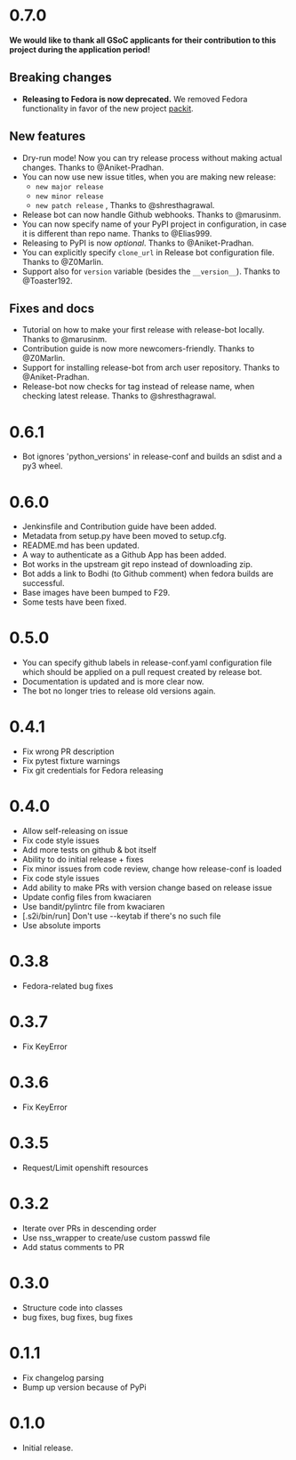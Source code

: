 # 0.7.0

**We would like to thank all GSoC applicants for their contribution to this project during the application period!**

## Breaking changes

* **Releasing to Fedora is now deprecated.** We removed Fedora functionality in favor of the new project [packit](https://packit.dev/).

## New features

* Dry-run mode! Now you can try release process without making actual changes. Thanks to @Aniket-Pradhan.
* You can now use new issue titles, when you are making new release: 
  * `new major release`
  * `new minor release`
  * `new patch release` , Thanks to @shresthagrawal.
* Release bot can now handle Github webhooks. Thanks to @marusinm. 
* You can now specify name of your PyPI project in configuration, in case it is different than repo name. Thanks to @Elias999. 
* Releasing to PyPI is now *optional*. Thanks to @Aniket-Pradhan. 
* You can explicitly specify `clone_url` in Release bot configuration file. Thanks to @Z0Marlin. 
* Support also for `version` variable (besides the `__version__`). Thanks to @Toaster192.

## Fixes and docs
* Tutorial on how to make your first release with release-bot locally. Thanks to @marusinm.
* Contribution guide is now more newcomers-friendly. Thanks to @Z0Marlin.
* Support for installing release-bot from arch user repository. Thanks to @Aniket-Pradhan.
* Release-bot now checks for tag instead of release name, when checking latest release. Thanks to @shresthagrawal.

# 0.6.1

* Bot ignores 'python_versions' in release-conf and builds an sdist and a py3 wheel.

# 0.6.0

* Jenkinsfile and Contribution guide have been added.
* Metadata from setup.py have been moved to setup.cfg.
* README.md has been updated.
* A way to authenticate as a Github App has been added.
* Bot works in the upstream git repo instead of downloading zip.
* Bot adds a link to Bodhi (to Github comment) when fedora builds are successful.
* Base images have been bumped to F29.
* Some tests have been fixed.

# 0.5.0

* You can specify github labels in release-conf.yaml configuration file
  which should be applied on a pull request created by release bot.
* Documentation is updated and is more clear now.
* The bot no longer tries to release old versions again.

# 0.4.1

* Fix wrong PR description
* Fix pytest fixture warnings
* Fix git credentials for Fedora releasing

# 0.4.0

* Allow self-releasing on issue
* Fix code style issues
* Add more tests on github & bot itself
* Ability to do initial release + fixes
* Fix minor issues from code review, change how release-conf is loaded
* Fix code style issues
* Add ability to make PRs with version change based on release issue
* Update config files from kwaciaren
* Use bandit/pylintrc file from kwaciaren
* [.s2i/bin/run] Don't use --keytab if there's no such file
* Use absolute imports

# 0.3.8
* Fedora-related bug fixes

# 0.3.7
* Fix KeyError

# 0.3.6
* Fix KeyError

# 0.3.5
* Request/Limit openshift resources

# 0.3.2
* Iterate over PRs in descending order
* Use nss_wrapper to create/use custom passwd file
* Add status comments to PR

# 0.3.0
* Structure code into classes
* bug fixes, bug fixes, bug fixes

# 0.1.1
* Fix changelog parsing
* Bump up version because of PyPi

# 0.1.0

* Initial release.
